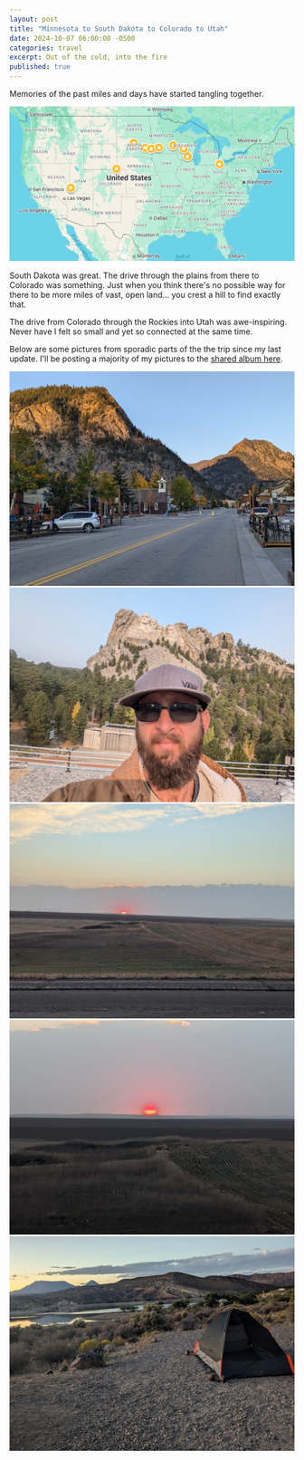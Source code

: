 ```yaml
---
layout: post
title: "Minnesota to South Dakota to Colorado to Utah"
date: 2024-10-07 06:00:00 -0500
categories: travel
excerpt: Out of the cold, into the fire
published: true
---
```


Memories of the past miles and days have started tangling together.

  <div class="post-image-container">
    <img src="/assets/img/travel/locations.png" alt="Locations" class="post-image">
  </div>

South Dakota was great.  The drive through the plains from there to Colorado was something.  Just when you think there's no possible way for there to be more miles of vast, open land... you crest a hill to find exactly that.

The drive from Colorado through the Rockies into Utah was awe-inspiring.  Never have I felt so small and yet so connected at the same time.

Below are some pictures from sporadic parts of the the trip since my last update.  I'll be posting a majority of my pictures to the [shared album here](https://photos.app.goo.gl/78asZfAeJLTohpKz8).

  <div class="post-image-container">
    <img src="/assets/img/travel/frisco.jpg" alt="Frisco" class="post-image">
  </div>
  
 <div class="post-image-container">
    <img src="/assets/img/travel/rushmore.jpg" alt="Mt. Rushmore" class="post-image">
  </div>
  
 <div class="post-image-container">
    <img src="/assets/img/travel/sunrise-plains.jpg" alt="Sunrise over the plains" class="post-image">
  </div>

   <div class="post-image-container">
    <img src="/assets/img/travel/sunrise-plains-1.jpg" alt="Sunrise over the plains" class="post-image">
  </div>

   <div class="post-image-container">
    <img src="/assets/img/travel/utah.jpg" alt="Gunlock SP, Utah" class="post-image">
  </div>